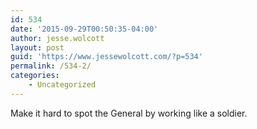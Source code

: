 ```yaml
---
id: 534
date: '2015-09-29T00:50:35-04:00'
author: jesse.wolcott
layout: post
guid: 'https://www.jessewolcott.com/?p=534'
permalink: /534-2/
categories:
    - Uncategorized
---
```


Make it hard to spot the General by working like a soldier.